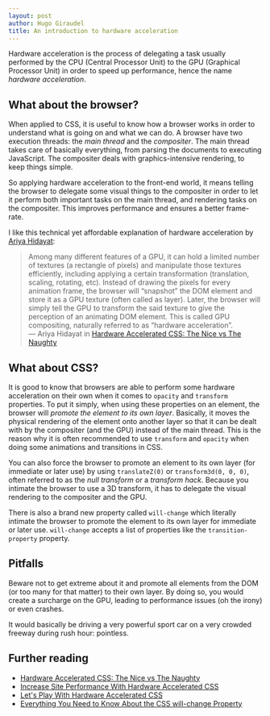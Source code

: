 ```yaml
---
layout: post
author: Hugo Giraudel
title: An introduction to hardware acceleration
---
```


Hardware acceleration is the process of delegating a task usually performed by the CPU (Central Processor Unit) to the GPU (Graphical Processor Unit) in order to speed up performance, hence the name *hardware acceleration*.

## What about the browser?

When applied to CSS, it is useful to know how a browser works in order to understand what is going on and what we can do. A browser have two execution threads: the *main thread* and the *compositer*. The main thread takes care of basically everything, from parsing the documents to executing JavaScript. The compositer deals with graphics-intensive rendering, to keep things simple.

So applying hardware acceleration to the front-end world, it means telling the browser to delegate some visual things to the compositer in order to let it perform both important tasks on the main thread, and rendering tasks on the compositer. This improves performance and ensures a better frame-rate.

I like this technical yet affordable explanation of hardware acceleration by [Ariya Hidayat](http://calendar.perfplanet.com/2014/hardware-accelerated-css-the-nice-vs-the-naughty/):

> Among many different features of a GPU, it can hold a limited number of textures (a rectangle of pixels) and manipulate those textures efficiently, including applying a certain transformation (translation, scaling, rotating, etc). Instead of drawing the pixels for every animation frame, the browser will “snapshot” the DOM element and store it as a GPU texture (often called as layer). Later, the browser will simply tell the GPU to transform the said texture to give the perception of an animating DOM element. This is called GPU compositing, naturally referred to as “hardware acceleration”.  
> &mdash; Ariya Hidayat in [Hardware Accelerated CSS: The Nice vs The Naughty](http://calendar.perfplanet.com/2014/hardware-accelerated-css-the-nice-vs-the-naughty/)

## What about CSS?

It is good to know that browsers are able to perform some hardware acceleration on their own when it comes to `opacity` and `transform` properties. To put it simply, when using these properties on an element, the browser will *promote the element to its own layer*. Basically, it moves the physical rendering of the element onto another layer so that it can be dealt with by the compositer (and the GPU) instead of the main thread. This is the reason why it is often recommended to use `transform` and `opacity` when doing some animations and transitions in CSS.

You can also force the browser to promote an element to its own layer (for immediate or later use) by using `translateZ(0)` or `transform3d(0, 0, 0)`, often referred to as the *null transform* or a *transform hack*. Because you intimate the browser to use a 3D transform, it has to delegate the visual rendering to the compositer and the GPU.

There is also a brand new property called `will-change` which literally intimate the browser to promote the element to its own layer for immediate or later use. `will-change` accepts a list of properties like the `transition-property` property. 

## Pitfalls

Beware not to get extreme about it and promote all elements from the DOM (or too many for that matter) to their own layer. By doing so, you would create a surcharge on the GPU, leading to performance issues (oh the irony) or even crashes.

It would basically be driving a very powerful sport car on a very crowded freeway during rush hour: pointless.

## Further reading

* [Hardware Accelerated CSS: The Nice vs The Naughty](http://calendar.perfplanet.com/2014/hardware-accelerated-css-the-nice-vs-the-naughty/)
* [Increase Site Performance With Hardware Accelerated CSS](http://blog.teamtreehouse.com/increase-your-sites-performance-with-hardware-accelerated-css)
* [Let's Play With Hardware Accelerated CSS](http://www.smashingmagazine.com/2012/06/play-with-hardware-accelerated-css/)
* [Everything You Need to Know About the CSS will-change Property](https://dev.opera.com/articles/css-will-change-property/)
